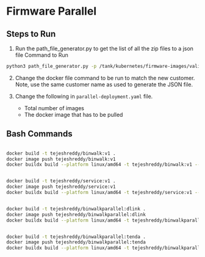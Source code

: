 # Firmware Parallel

## Steps to Run

1. Run the path_file_generator.py to get the list of all the zip files to a json file
Command to Run

```bash
python3 path_file_generator.py -p /tank/kubernetes/firmware-images/validset/dlink_latest -c dlink
```

2. Change the docker file command to be run to match the new customer. Note, use the same customer name as used to generate the JSON file.

3. Change the following in `parallel-deployment.yaml` file.
    - Total number of images
    - The docker image that has to be pulled





## Bash Commands

```bash

docker build -t tejeshreddy/binwalk:v1 .
docker image push tejeshreddy/binwalk:v1
docker buildx build --platform linux/amd64 -t tejeshreddy/binwalk:v1 --push .


docker build -t tejeshreddy/service:v1 .
docker image push tejeshreddy/service:v1
docker buildx build --platform linux/amd64 -t tejeshreddy/service:v1 --push .


docker build -t tejeshreddy/binwalkparallel:dlink .
docker image push tejeshreddy/binwalkparallel:dlink
docker buildx build --platform linux/amd64 -t tejeshreddy/binwalkparallel:dlink --push .


docker build -t tejeshreddy/binwalkparallel:tenda .
docker image push tejeshreddy/binwalkparallel:tenda
docker buildx build --platform linux/amd64 -t tejeshreddy/binwalkparallel:tenda --push .
```